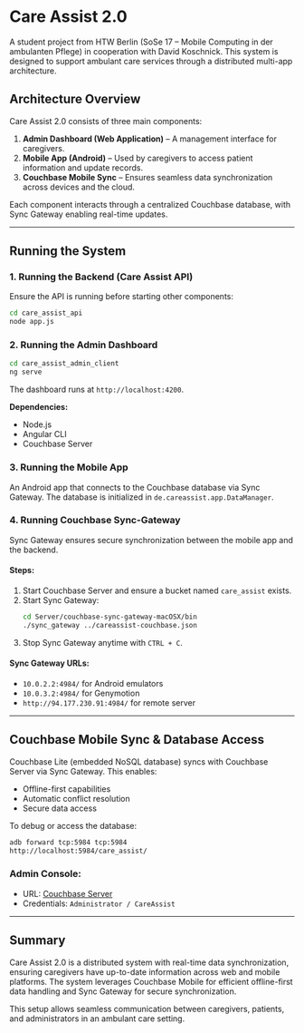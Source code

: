 # Care Assist 2.0

A student project from HTW Berlin (SoSe 17 – Mobile Computing in der ambulanten Pflege) in cooperation with David Koschnick. This system is designed to support ambulant care services through a distributed multi-app architecture.

## Architecture Overview
Care Assist 2.0 consists of three main components:

1. **Admin Dashboard (Web Application)** – A management interface for caregivers.
2. **Mobile App (Android)** – Used by caregivers to access patient information and update records.
3. **Couchbase Mobile Sync** – Ensures seamless data synchronization across devices and the cloud.

Each component interacts through a centralized Couchbase database, with Sync Gateway enabling real-time updates.

---

## Running the System

### 1. Running the Backend (Care Assist API)
Ensure the API is running before starting other components:
```sh
cd care_assist_api
node app.js
```

### 2. Running the Admin Dashboard
```sh
cd care_assist_admin_client
ng serve
```
The dashboard runs at `http://localhost:4200`.

**Dependencies:**
- Node.js
- Angular CLI
- Couchbase Server

### 3. Running the Mobile App
An Android app that connects to the Couchbase database via Sync Gateway. The database is initialized in `de.careassist.app.DataManager`.

### 4. Running Couchbase Sync-Gateway
Sync Gateway ensures secure synchronization between the mobile app and the backend.

#### Steps:
1. Start Couchbase Server and ensure a bucket named `care_assist` exists.
2. Start Sync Gateway:
   ```sh
   cd Server/couchbase-sync-gateway-macOSX/bin
   ./sync_gateway ../careassist-couchbase.json
   ```
3. Stop Sync Gateway anytime with `CTRL + C`.

#### Sync Gateway URLs:
- `10.0.2.2:4984/` for Android emulators
- `10.0.3.2:4984/` for Genymotion
- `http://94.177.230.91:4984/` for remote server

---

## Couchbase Mobile Sync & Database Access

Couchbase Lite (embedded NoSQL database) syncs with Couchbase Server via Sync Gateway. This enables:
- Offline-first capabilities
- Automatic conflict resolution
- Secure data access

To debug or access the database:
```sh
adb forward tcp:5984 tcp:5984
http://localhost:5984/care_assist/
```

### Admin Console:
- URL: [Couchbase Server](http://94.177.230.91:8091/)
- Credentials: `Administrator / CareAssist`

---

## Summary
Care Assist 2.0 is a distributed system with real-time data synchronization, ensuring caregivers have up-to-date information across web and mobile platforms. The system leverages Couchbase Mobile for efficient offline-first data handling and Sync Gateway for secure synchronization.

This setup allows seamless communication between caregivers, patients, and administrators in an ambulant care setting.
